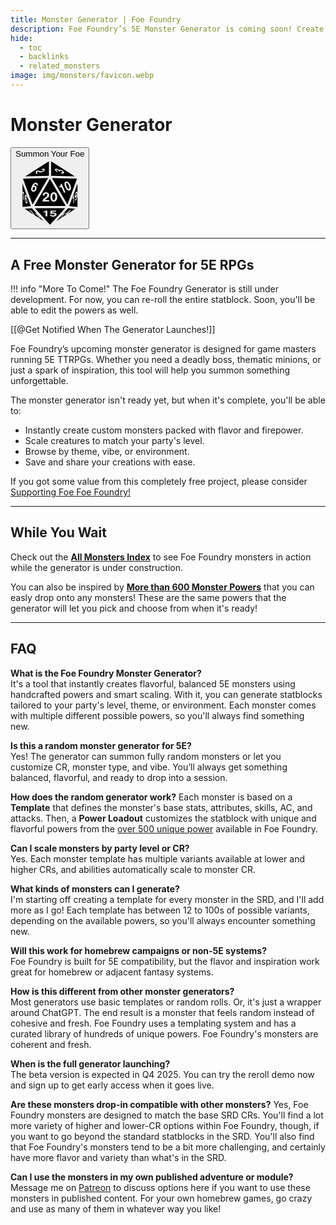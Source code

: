 ```yaml
---
title: Monster Generator | Foe Foundry
description: Foe Foundry’s 5E Monster Generator is coming soon! Create custom monsters with flavorful abilities, scalable statblocks, and thematic powers
hide:
  - toc
  - backlinks
  - related_monsters
image: img/monsters/favicon.webp
---
```


# Monster Generator

<section>
    <div>
        <button class="bg-object parchment p-4 d-block mx-auto">
            <div class="generator-reroll d-inline-block p-2">
                <span>Summon Your Foe</span>
                <div class="reroll-button relative">
                    <svg class="d20-icon" xmlns="http://www.w3.org/2000/svg" viewBox="0 0 512 512">
                        <path d="M0 0h512v512H0z" fill="#ffffff" fill-opacity="0"></path>
                        <g class="" transform="translate(0,0)">
                            <path
                                d="M248 20.3L72.33 132.6 248 128.8zm16 0v108.5l175.7 3.8zm51.4 58.9c6.1 3.5 8.2 7.2 15.1 4.2 10.7.8 22.3 5.8 27.6 15.7 4.7 4.5 1.5 12.6-5.2 12.6-9.7.1-19.7-6.1-14.6-8.3 4.7-2 14.7.9 10-5.5-3.6-4.5-11-7.8-16.3-5.9-1.6 6.8-9.4 4-12-.7-2.3-5.8-9.1-8.2-15-7.9-6.1 2.7 1.6 8.8 5.3 9.9 7.9 2.2.2 7.5-4.1 5.1-4.2-2.4-15-9.6-13.5-18.3 5.8-7.39 15.8-4.62 22.7-.9zm-108.5-3.5c5.5.5 12.3 3 10.2 9.9-4.3 7-9.8 13.1-18.1 14.8-6.5 3.4-14.9 4.4-21.6 1.9-3.7-2.3-13.5-9.3-14.9-3.4-2.1 14.8.7 13.1-11.1 17.8V92.3c9.9-3.9 21.1-4.5 30.3 1.3 8 4.2 19.4 1.5 24.2-5.7 1.4-6.5-8.1-4.6-12.2-3.4-2.7-8.2 7.9-7.5 13.2-8.8zm35 69.2L55.39 149l71.21 192.9zm28.2 0l115.3 197L456.6 149zm-14.1 7.5L138.9 352.6h234.2zm133.3 21.1c13.9 8.3 21.5 26.2 22.1 43-1.3 13.6-.7 19.8-15.2 21.4-14.5 1.6-23.9-19.2-29.7-32.6-3.4-9.9-5.8-24 1.7-31.3 6.1-4.8 15-4.1 21.1-.5zm-223.7 16.1c2.1 4-.5 11.4-4.8 12.1-4.9.7-3.8-9.3-9.4-11.6-6.9-2.3-13.6 5.6-15 11.6 10.4-4 20.3 7.1 20.3 17-.4 11.7-7.9 24.8-19.7 28.1h-5.6c-12.7-.7-18.3-15.8-14.2-26.6 4.4-15.8 10.8-33.9 27.2-40.6 8.5-3.9 19 3.2 21.2 10zm213.9-8.4c-7.1-.1-4.4 10-3.3 14.5 3.5 11.5 7.3 26.6 18.9 30 6.8-1.2 4.4-12.8 3.7-16.5-4.7-10.9-7.1-23.3-19.3-28zM52 186v173.2l61.9-5.7zm408 0l-61.9 167.5 61.9 5.7zm-117.9.7l28.5 63.5-10 4.4-20-43.3c-6.1 3-13 8.9-14.6-1.4-1.3-3.9 8.5-5.1 8.1-11.9-.3-6.9 2.2-12.2 8-11.3zm-212 27.4c-2.4 5.1-4.1 10.3-2.7 15.9 1.7 8.8 13.5 6.4 15.6-.8 2.7-5 3.9-11.7-.5-15.7-4.1-3.4-8.9-2.8-12.4.6zm328.4 41.6c-.1 18.6 1.1 39.2-9.7 55.3-.9 1.2-2.2 1.9-3.7 2.5-5.8-4.1-3-11.3 1.2-15.5 1 7.3 5.5-2.9 6.6-5.6 1.3-3.2 3.6-17.7-1-10.2.7 4-6.8 13.1-9.3 8.1-5-14.4 0-30.5 7-43.5 5.7-6.2 9.9 4.4 8.9 8.9zM59.93 245.5c.59.1 1.34 1 2.48 3.6v61.1c-7.3-7-4.47-18-4.45-26.4 0-8.4 1.65-16.3-1.28-23.2-4.62-1.7-5.79-17-3.17-12.7 4.41 4.8 4.66-2.7 6.42-2.4zm178.77 7.6c8.1 4.5 13.8 14.4 10.8 23.6-2.1 15.2-27 21.1-30.4 29.7-1.2 3 25.4 1.6 30.2 1.6.5 4 1.5 10.7-3.8 11.7-14.5-1.2-29.9-.6-45.1-.6.4-11.2 7.4-21.3 17-26.8 6.9-4.9 15.4-9.3 18.1-17.9 1.8-4.5-.6-9.3-4.6-11.5-4.2-2.9-11-2.3-13.2 2.7-2 3.8-4.4 9.1-8.7 9.6-2.9.4-9 .5-7.2-4.9 1.4-5.6 3.4-11.5 8.2-15.2 8.8-6.3 19.9-6.7 28.7-2zm53.3-1.4c6.8 2.2 12 7.9 14.3 14.6 6.1 14.7 5.5 33.1-4.4 45.9-4.5 4.8-10.2 9.1-17 9.1-12.5-.1-22.4-11.1-24.8-22.8-3.1-13.4-1.8-28.7 6.9-39.8 6.8-7.6 16-10.3 25-7zm156.1 8.1c-1.6 5.9-3.3 13.4-.7 19.3 5.1-2 5.4-9.6 6.6-14.5.9-6.1-3.5-12.6-5.9-4.8zm-176.2 21.1c.6 10.5 1.7 22.8 9.7 28.2 4.9 1.8 9.7-2.2 11.1-6.7 1.9-6.3 2.3-12.9 2.4-19.4-.2-7.1-1.5-15-6.7-20.1-12.2-4.4-15.3 10.9-16.5 18zM434 266.8V328l-4.4 6.7v-42.3c-4.6 7.5-9.1 9.1-6.1-.9 6.1-7.1 4.8-17.4 10.5-24.7zM83.85 279c.8 3.6 5.12 17.8 2.04 14.8-1.97-1.3-3.62-4.9-3.41-6.1-1.55-3-2.96-6.1-4.21-9.2-2.95 4-3.96 8.3-3.14 13.4.2-1.6 1.18-2.3 3.39-.7 7.84 12.6 12.17 29.1 7.29 43.5l-2.22 1.1c-10.36-5.8-11.4-19.4-13.43-30-1.55-12.3-.79-24.7 2.3-36.7 5.2-3.8 9.16 5.4 11.39 9.9zm-7.05 20.2c-4.06 4.7-2.26 12.8-.38 18.4 1.11 5.5 6.92 10.2 6.06 1.6.69-11.1-2.33-12.7-5.68-20zm66.4 69.4L256 491.7l112.8-123.1zm-21.4.3l-53.84 4.9 64.24 41.1c-2.6-2.7-4.9-5.7-7.1-8.8-5.2-6.9-10.5-13.6-18.9-16.6-8.75-6.5-4.2-5.3 2.9-2.6-1-1.8-.7-2.6.1-2.6 2.2-.2 8.4 4.2 9.8 6.3l24.7 31.6 65.1 41.7zm268.4 0l-42.4 46.3c6.4-3.1 11.3-8.5 17-12.4 2.4-1.4 3.7-1.9 4.3-1.9 2.1 0-5.4 7.1-7.7 10.3-9.4 9.8-16 23-28.6 29.1l18.9-24.5c-2.3 1.3-6 3.2-8.2 4.1l-40.3 44 74.5-47.6c5.4-6.7 1.9-5.6-5.7-.9l-11.4 6c11.4-13.7 30.8-28.3 40-35.6 9.2-7.3 15.9-9.8 8.2-1.5l-12.6 16c10-7.6.9 3.9-4.5 5.5-.7 1-1.4 2-2.2 2.9l54.5-34.9zM236 385.8v43.4h-13.4v-30c-5-1.4-10.4 1.7-15.3-.3-3.8-2.9 1-6.8 4.5-5.9 3.3-.1 7.6.2 9.3-3.2 4.4-4.5 9.6-4.4 14.9-4zm29 .5c12.1 1.2 24.2.6 36.6.6 1.5 3 .8 7.8-3.3 7.9-7.7.3-21-1.6-25.9.6-8.2 10.5 5.7 3.8 11.4 5.2 7 1.1 15 2.9 19.1 9.2 2.1 3.1 2.7 7.3.7 10.7-5.8 6.8-17 11.5-25.3 10.9-7.3-.6-15.6-1.1-20.6-7.1-6.4-10.6 10.5-6.7 12.2-3.2 6 5.3 20.3 1.9 20.7-4.7.6-4.2-2.1-6.3-6.9-7.8-4.8-1.5-12.6 1-17.3 1.8-4.7.8-9.6.5-9-4.4.8-4.2 2.7-8.1 2.7-12.5.1-3 1.7-7 4.9-7.2zm133.5 5c-.2-.2-7 5.8-9.9 8.1l-15.8 13.1c10.6-6.5 19.3-12 25.7-21.2zm-247 14.2c2.4 0 7.5 4.6 9.4 7l26.1 31.1c-7.7-2.1-13.3-7.1-17.6-13.7-6.5-7.3-11.3-16.6-21.2-19.6-9-5-5.2-6.4 2.1-2.2-.3-1.9.2-2.6 1.2-2.6z"
                                fill="currentColor" fill-opacity="1"></path>
                        </g>
                    </svg>
                </div>
            </div>
        </button>
    </div>
    <div id="template-callout"></div>
</section>

---

## A Free Monster Generator for 5E RPGs

!!! info "More To Come!"
    The Foe Foundry Generator is still under development. For now, you can re-roll the entire statblock. Soon, you'll be able to edit the powers as well.

[[@Get Notified When The Generator Launches!]]

Foe Foundry’s upcoming monster generator is designed for game masters running 5E TTRPGs. Whether you need a deadly boss, thematic minions, or just a spark of inspiration, this tool will help you summon something unforgettable.  

The monster generator isn't ready yet, but when it's complete, you'll be able to:

- Instantly create custom monsters packed with flavor and firepower.
- Scale creatures to match your party's level.
- Browse by theme, vibe, or environment.
- Save and share your creations with ease.

If you got some value from this completely free project, please consider [Supporting Foe Foe Foundry!](support.md)

---

## While You Wait

Check out the [**All Monsters Index**](monsters/index.md) to see Foe Foundry monsters in action while the generator is under construction.  

You can also be inspired by [**More than 600 Monster Powers**](powers/all.md) that you can easly drop onto any monsters! These are the same powers that the generator will let you pick and choose from when it's ready!

---

## FAQ

**What is the Foe Foundry Monster Generator?**  
It's a tool that instantly creates flavorful, balanced 5E monsters using handcrafted powers and smart scaling. With it, you can generate statblocks tailored to your party's level, theme, or environment. Each monster comes with multiple different possible powers, so you'll always find something new.

**Is this a random monster generator for 5E?**  
Yes! The generator can summon fully random monsters or let you customize CR, monster type, and vibe. You’ll always get something balanced, flavorful, and ready to drop into a session.

**How does the random generator work?**
Each monster is based on a **Template** that defines the monster's base stats, attributes, skills, AC, and attacks. Then, a **Power Loadout** customizes the statblock with unique and flavorful powers from the [over 500 unique power](./powers/all.md) available in Foe Foundry.

**Can I scale monsters by party level or CR?**  
Yes. Each monster template has multiple variants available at lower and higher CRs, and abilities automatically scale to monster CR.

**What kinds of monsters can I generate?**  
I'm starting off creating a template for every monster in the SRD, and I'll add more as I go! Each template has between 12 to 100s of possible variants, depending on the available powers, so you'll always encounter something new.

**Will this work for homebrew campaigns or non-5E systems?**  
Foe Foundry is built for 5E compatibility, but the flavor and inspiration work great for homebrew or adjacent fantasy systems.

**How is this different from other monster generators?**  
Most generators use basic templates or random rolls. Or, it's just a wrapper around ChatGPT. The end result is a monster that feels random instead of cohesive and fresh. Foe Foundry uses a templating system and has a curated library of hundreds of unique powers. Foe Foundry's monsters are coherent and fresh.

**When is the full generator launching?**  
The beta version is expected in Q4 2025. You can try the reroll demo now and sign up to get early access when it goes live.

**Are these monsters drop-in compatible with other monsters?**
Yes, Foe Foundry monsters are designed to match the base SRD CRs. You'll find a lot more variety of higher and lower-CR options within Foe Foundry, though, if you want to go beyond the standard statblocks in the SRD. You'll also find that Foe Foundry's monsters tend to be a bit more challenging, and certainly have more flavor and variety than what's in the SRD.

**Can I use the monsters in my own published adventure or module?**  
Message me on [Patreon](https://www.patreon.com/c/foefoundry) to discuss options here if you want to use these monsters in published content. For your own homebrew games, go crazy and use as many of them in whatever way you like!

